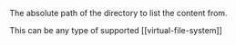 The absolute path of the directory to list the content from.

This can be any type of supported [[virtual-file-system]]
